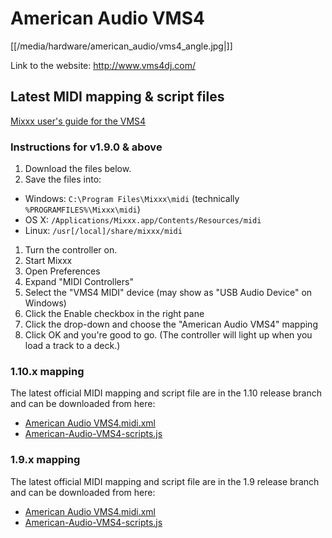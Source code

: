 # American Audio VMS4

[[/media/hardware/american_audio/vms4_angle.jpg|]]

Link to the website: <http://www.vms4dj.com/>

## Latest MIDI mapping & script files

[Mixxx user's guide for the VMS4](aa_vms4_mixxx_user_guide)

### Instructions for v1.9.0 & above

1.  Download the files below.
2.  Save the files into:

<!-- end list -->

  - Windows: `C:\Program Files\Mixxx\midi` (technically
    `%PROGRAMFILES%\Mixxx\midi`)
  - OS X: `/Applications/Mixxx.app/Contents/Resources/midi`
  - Linux: `/usr[/local]/share/mixxx/midi`

<!-- end list -->

1.  Turn the controller on.
2.  Start Mixxx
3.  Open Preferences
4.  Expand "MIDI Controllers"
5.  Select the "VMS4 MIDI" device (may show as "USB Audio Device" on
    Windows)
6.  Click the Enable checkbox in the right pane
7.  Click the drop-down and choose the "American Audio VMS4" mapping
8.  Click OK and you're good to go. (The controller will light up when
    you load a track to a deck.)

### 1.10.x mapping

The latest official MIDI mapping and script file are in the 1.10 release
branch and can be downloaded from here:

  - [American Audio
    VMS4.midi.xml](http://bazaar.launchpad.net/%7Emixxxdevelopers/mixxx/release-1.10.x/download/head%3A/mixxxresmidiamerican-20101219215709-tp4stz5vume6p4ba-2/American%20Audio%20VMS4.midi.xml)
  - [American-Audio-VMS4-scripts.js](http://bazaar.launchpad.net/%7Emixxxdevelopers/mixxx/release-1.10.x/download/head%3A/mixxxresmidiamerican-20101219215709-tp4stz5vume6p4ba-1/American-Audio-VMS4-scripts.js)

### 1.9.x mapping

The latest official MIDI mapping and script file are in the 1.9 release
branch and can be downloaded from here:

  - [American Audio
    VMS4.midi.xml](http://bazaar.launchpad.net/%7Emixxxdevelopers/mixxx/release-1.9.x/download/head%3A/mixxxresmidiamerican-20101219215709-tp4stz5vume6p4ba-2/American%20Audio%20VMS4.midi.xml)
  - [American-Audio-VMS4-scripts.js](http://bazaar.launchpad.net/%7Emixxxdevelopers/mixxx/release-1.9.x/download/head%3A/mixxxresmidiamerican-20101219215709-tp4stz5vume6p4ba-1/American-Audio-VMS4-scripts.js)
